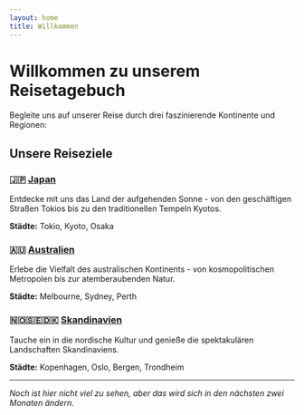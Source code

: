 ```yaml
---
layout: home
title: Willkommen
---
```


# Willkommen zu unserem Reisetagebuch

Begleite uns auf unserer Reise durch drei faszinierende Kontinente und Regionen:

## Unsere Reiseziele

### 🇯🇵 [Japan](japan/)
Entdecke mit uns das Land der aufgehenden Sonne - von den geschäftigen Straßen Tokios bis zu den traditionellen Tempeln Kyotos.

**Städte:** Tokio, Kyoto, Osaka

### 🇦🇺 [Australien](australien/)
Erlebe die Vielfalt des australischen Kontinents - von kosmopolitischen Metropolen bis zur atemberaubenden Natur.

**Städte:** Melbourne, Sydney, Perth

### 🇳🇴🇸🇪🇩🇰 [Skandinavien](skandinavien/)
Tauche ein in die nordische Kultur und genieße die spektakulären Landschaften Skandinaviens.

**Städte:** Kopenhagen, Oslo, Bergen, Trondheim

---

*Noch ist hier nicht viel zu sehen, aber das wird sich in den nächsten zwei Monaten ändern.*